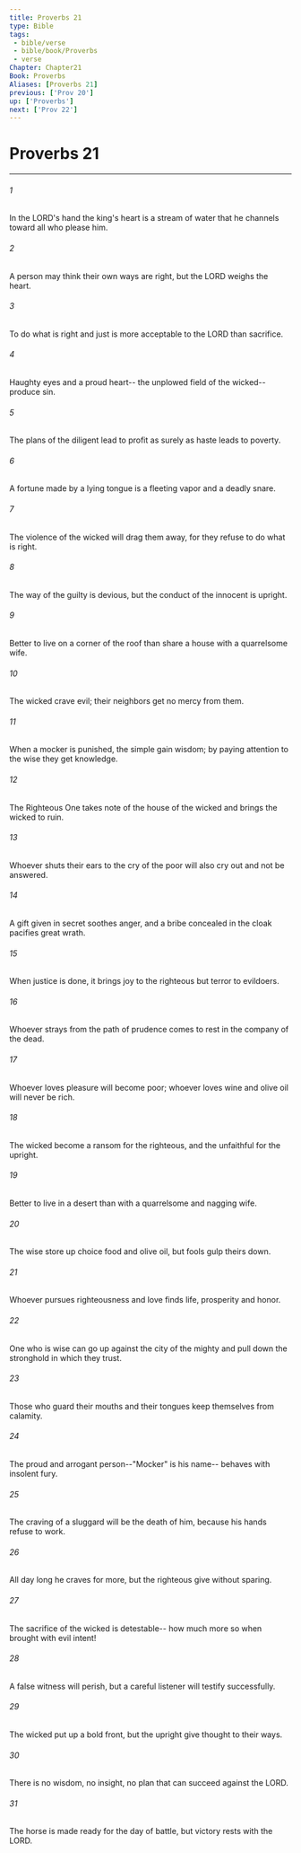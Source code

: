 ```yaml
---
title: Proverbs 21
type: Bible
tags:
 - bible/verse
 - bible/book/Proverbs
 - verse
Chapter: Chapter21
Book: Proverbs
Aliases: [Proverbs 21]
previous: ['Prov 20']
up: ['Proverbs']
next: ['Prov 22']
---
```

# Proverbs 21

***


###### 1 
In the LORD's hand the king's heart is a stream of water that he channels toward all who please him. 

###### 2 
A person may think their own ways are right, but the LORD weighs the heart. 

###### 3 
To do what is right and just is more acceptable to the LORD than sacrifice. 

###### 4 
Haughty eyes and a proud heart-- the unplowed field of the wicked--produce sin. 

###### 5 
The plans of the diligent lead to profit as surely as haste leads to poverty. 

###### 6 
A fortune made by a lying tongue is a fleeting vapor and a deadly snare. 

###### 7 
The violence of the wicked will drag them away, for they refuse to do what is right. 

###### 8 
The way of the guilty is devious, but the conduct of the innocent is upright. 

###### 9 
Better to live on a corner of the roof than share a house with a quarrelsome wife. 

###### 10 
The wicked crave evil; their neighbors get no mercy from them. 

###### 11 
When a mocker is punished, the simple gain wisdom; by paying attention to the wise they get knowledge. 

###### 12 
The Righteous One takes note of the house of the wicked and brings the wicked to ruin. 

###### 13 
Whoever shuts their ears to the cry of the poor will also cry out and not be answered. 

###### 14 
A gift given in secret soothes anger, and a bribe concealed in the cloak pacifies great wrath. 

###### 15 
When justice is done, it brings joy to the righteous but terror to evildoers. 

###### 16 
Whoever strays from the path of prudence comes to rest in the company of the dead. 

###### 17 
Whoever loves pleasure will become poor; whoever loves wine and olive oil will never be rich. 

###### 18 
The wicked become a ransom for the righteous, and the unfaithful for the upright. 

###### 19 
Better to live in a desert than with a quarrelsome and nagging wife. 

###### 20 
The wise store up choice food and olive oil, but fools gulp theirs down. 

###### 21 
Whoever pursues righteousness and love finds life, prosperity and honor. 

###### 22 
One who is wise can go up against the city of the mighty and pull down the stronghold in which they trust. 

###### 23 
Those who guard their mouths and their tongues keep themselves from calamity. 

###### 24 
The proud and arrogant person--"Mocker" is his name-- behaves with insolent fury. 

###### 25 
The craving of a sluggard will be the death of him, because his hands refuse to work. 

###### 26 
All day long he craves for more, but the righteous give without sparing. 

###### 27 
The sacrifice of the wicked is detestable-- how much more so when brought with evil intent! 

###### 28 
A false witness will perish, but a careful listener will testify successfully. 

###### 29 
The wicked put up a bold front, but the upright give thought to their ways. 

###### 30 
There is no wisdom, no insight, no plan that can succeed against the LORD. 

###### 31 
The horse is made ready for the day of battle, but victory rests with the LORD. 
